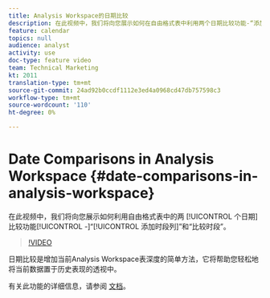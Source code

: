 ```yaml
---
title: Analysis Workspace的日期比较
description: 在此视频中，我们将向您展示如何在自由格式表中利用两个日期比较功能-“添加时段列”和“比较时段”。
feature: calendar
topics: null
audience: analyst
activity: use
doc-type: feature video
team: Technical Marketing
kt: 2011
translation-type: tm+mt
source-git-commit: 24ad92b0ccdf1112e3ed4a0968cd47db757598c3
workflow-type: tm+mt
source-wordcount: '110'
ht-degree: 0%

---
```



# Date Comparisons in Analysis Workspace {#date-comparisons-in-analysis-workspace}

在此视频中，我们将向您展示如何利用自由格式表中的两 [!UICONTROL 个日期] 比较功能[!UICONTROL -]“[!UICONTROL 添加时段列]”和“比较时段”。

>[!VIDEO](https://video.tv.adobe.com/v/23985/?quality=12)

日期比较是增加当前Analysis Workspace表深度的简单方法，它将帮助您轻松地将当前数据置于历史表现的透视中。

有关此功能的详细信息，请参阅 [文档](https://marketing.adobe.com/resources/help/en_US/analytics/analysis-workspace/time_comparison.html)。
